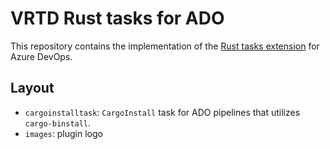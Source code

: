 # VRTD Rust tasks for ADO
This repository contains the implementation of the [Rust tasks extension](https://marketplace.visualstudio.com/items?itemName=VRTD.rust-tools) for Azure DevOps.

## Layout
* `cargoinstalltask`: `CargoInstall` task for ADO pipelines that utilizes `cargo-binstall`.
* `images`: plugin logo
